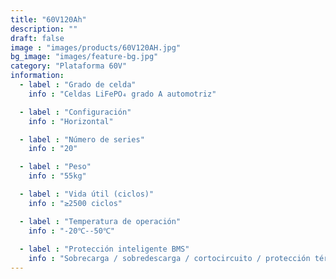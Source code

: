 ```yaml
---
title: "60V120Ah"
description: ""
draft: false
image : "images/products/60V120AH.jpg"
bg_image: "images/feature-bg.jpg"
category: "Plataforma 60V"
information:
  - label : "Grado de celda"
    info : "Celdas LiFePO₄ grado A automotriz"

  - label : "Configuración"
    info : "Horizontal"

  - label : "Número de series"
    info : "20"

  - label : "Peso"
    info : "55kg"

  - label : "Vida útil (ciclos)"
    info : "≥2500 ciclos"

  - label : "Temperatura de operación"
    info : "-20℃--50℃"
    
  - label : "Protección inteligente BMS"
    info : "Sobrecarga / sobredescarga / cortocircuito / protección térmica"
---
```

